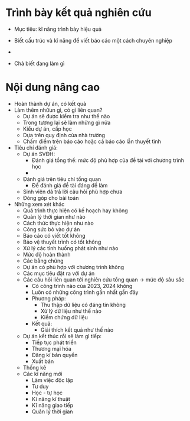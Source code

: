 # Trình bày kết quả nghiên cứu

- Mục tiêu: kĩ năng trình bày hiệu quả
- Biết cấu trúc và kĩ năng để viết báo cáo một cách chuyên nghiệp
-

- Chả biết đang làm gì

# Nội dung nâng cao

- Hoàn thành dự án, có kết quả
- Làm thêm nhữun gì, có gì liên quan?
  - Dự án sẽ được kiểm tra như thế nào
  - Trong tương lai sẽ làm những gì nữa
  - Kiểu dự án, cấp học
  - Dựa trên quy định của nhà trường
  - Chấm điểm trên báo cáo hoặc cả báo cáo lẫn thuyết tình
- Tiêu chí đánh giá:
  - Dự án SVĐH:
    - Đánh giá tổng thể: mức độ phù hợp của đề tài với chương trình học
    -
  - Đánh giá trên tiêu chí tổng quan
    - Để đánh giá đề tài đáng để làm
  - Sinh viên đã trả lời câu hỏi phù hợp chưa
  - Đóng góp cho bài toán
- Những xem xét khác
  - Quá trình thực hiện có kế hoạch hay không
  - Quản lý thời gian như nào
  - Cách thức thực hiện như nào
  - Công sức bỏ vào dự án
  - Báo cáo có viết tốt không
  - Bảo vệ thuyết trình có tốt không
  - Xử lý các tình huống phát sinh như nào
  - Mức độ hoàn thành
  - Các bằng chứng
  - Dự án có phù hợp với chương trình không
  - Các mục tiêu đặt ra với dự án
  - Các câu hỏi liên quan tới nghiên cứu tổng quan &rarr; mức độ sâu sắc
    - Có công trình nào của 2023, 2024 không
    - Luôn có những công trình gần nhất gần đây
    - Phương pháp:
      - Thu thập dữ liệu có đáng tin không
      - Xử lý dữ liệu như thế nào
      - Kiểm chứng dữ liệu
    - Kết quả:
      - Giải thích kết quả như thế nào
  - Dự án kết thúc rồi sẽ làm gì tiếp:
    - Tiếp tục phát triển
    - Thương mại hóa
    - Đăng kí bản quyền
    - Xuất bản
  - Thống kê
  - Các kĩ năng mới
    - Làm việc độc lập
    - Tư duy
    - Học - tự học
    - Kĩ năng kĩ thuật
    - Kĩ năng giao tiếp
    - Quản lý thời gian